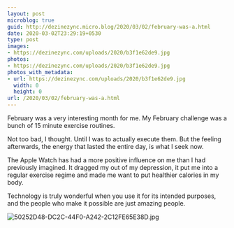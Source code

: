 ```yaml
---
layout: post
microblog: true
guid: http://dezinezync.micro.blog/2020/03/02/february-was-a.html
date: 2020-03-02T23:29:19+0530
type: post
images:
- https://dezinezync.com/uploads/2020/b3f1e62de9.jpg
photos:
- https://dezinezync.com/uploads/2020/b3f1e62de9.jpg
photos_with_metadata:
- url: https://dezinezync.com/uploads/2020/b3f1e62de9.jpg
  width: 0
  height: 0
url: /2020/03/02/february-was-a.html
---
```

February was a very interesting month for me. My February challenge was a bunch of 15 minute exercise routines. 

Not too bad, I thought. Until I was to actually execute them. But the feeling afterwards, the energy that lasted the entire day, is what I seek now. 

The Apple Watch has had a more positive influence on me than I had previously imagined. It dragged my out of my depression, it put me into a regular exercise regime and made me want to put healthier calories in my body. 

Technology is truly wonderful when you use it for its intended purposes, and the people who make it possible are just amazing people. 

![50252D48-DC2C-44F0-A242-2C12FE65E38D.jpg](https://dezinezync.com/uploads/2020/b3f1e62de9.jpg)
